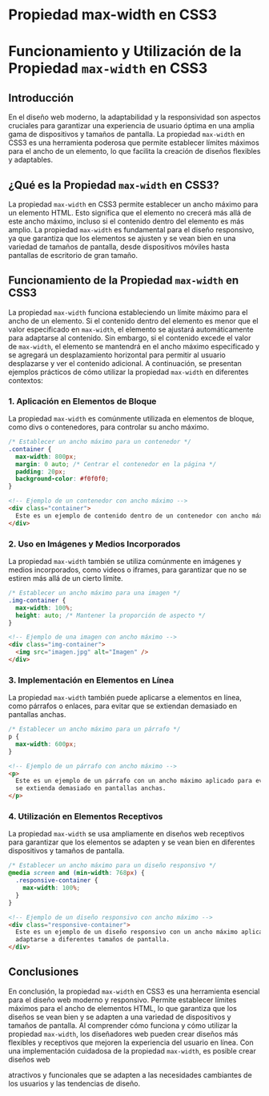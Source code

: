 # Propiedad max-width en CSS3

# Funcionamiento y Utilización de la Propiedad `max-width` en CSS3

## Introducción

En el diseño web moderno, la adaptabilidad y la responsividad son aspectos cruciales para garantizar una experiencia de usuario óptima en una amplia gama de dispositivos y tamaños de pantalla. La propiedad `max-width` en CSS3 es una herramienta poderosa que permite establecer límites máximos para el ancho de un elemento, lo que facilita la creación de diseños flexibles y adaptables.

## ¿Qué es la Propiedad `max-width` en CSS3?

La propiedad `max-width` en CSS3 permite establecer un ancho máximo para un elemento HTML. Esto significa que el elemento no crecerá más allá de este ancho máximo, incluso si el contenido dentro del elemento es más amplio. La propiedad `max-width` es fundamental para el diseño responsivo, ya que garantiza que los elementos se ajusten y se vean bien en una variedad de tamaños de pantalla, desde dispositivos móviles hasta pantallas de escritorio de gran tamaño.

## Funcionamiento de la Propiedad `max-width` en CSS3

La propiedad `max-width` funciona estableciendo un límite máximo para el ancho de un elemento. Si el contenido dentro del elemento es menor que el valor especificado en `max-width`, el elemento se ajustará automáticamente para adaptarse al contenido. Sin embargo, si el contenido excede el valor de `max-width`, el elemento se mantendrá en el ancho máximo especificado y se agregará un desplazamiento horizontal para permitir al usuario desplazarse y ver el contenido adicional. A continuación, se presentan ejemplos prácticos de cómo utilizar la propiedad `max-width` en diferentes contextos:

### 1. Aplicación en Elementos de Bloque

La propiedad `max-width` es comúnmente utilizada en elementos de bloque, como divs o contenedores, para controlar su ancho máximo.

```css
/* Establecer un ancho máximo para un contenedor */
.container {
  max-width: 800px;
  margin: 0 auto; /* Centrar el contenedor en la página */
  padding: 20px;
  background-color: #f0f0f0;
}
```

```html
<!-- Ejemplo de un contenedor con ancho máximo -->
<div class="container">
  Este es un ejemplo de contenido dentro de un contenedor con ancho máximo.
</div>
```

### 2. Uso en Imágenes y Medios Incorporados

La propiedad `max-width` también se utiliza comúnmente en imágenes y medios incorporados, como videos o iframes, para garantizar que no se estiren más allá de un cierto límite.

```css
/* Establecer un ancho máximo para una imagen */
.img-container {
  max-width: 100%;
  height: auto; /* Mantener la proporción de aspecto */
}
```

```html
<!-- Ejemplo de una imagen con ancho máximo -->
<div class="img-container">
  <img src="imagen.jpg" alt="Imagen" />
</div>
```

### 3. Implementación en Elementos en Línea

La propiedad `max-width` también puede aplicarse a elementos en línea, como párrafos o enlaces, para evitar que se extiendan demasiado en pantallas anchas.

```css
/* Establecer un ancho máximo para un párrafo */
p {
  max-width: 600px;
}
```

```html
<!-- Ejemplo de un párrafo con ancho máximo -->
<p>
  Este es un ejemplo de un párrafo con un ancho máximo aplicado para evitar que
  se extienda demasiado en pantallas anchas.
</p>
```

### 4. Utilización en Elementos Receptivos

La propiedad `max-width` se usa ampliamente en diseños web receptivos para garantizar que los elementos se adapten y se vean bien en diferentes dispositivos y tamaños de pantalla.

```css
/* Establecer un ancho máximo para un diseño responsivo */
@media screen and (min-width: 768px) {
  .responsive-container {
    max-width: 100%;
  }
}
```

```html
<!-- Ejemplo de un diseño responsivo con ancho máximo -->
<div class="responsive-container">
  Este es un ejemplo de un diseño responsivo con un ancho máximo aplicado para
  adaptarse a diferentes tamaños de pantalla.
</div>
```

## Conclusiones

En conclusión, la propiedad `max-width` en CSS3 es una herramienta esencial para el diseño web moderno y responsivo. Permite establecer límites máximos para el ancho de elementos HTML, lo que garantiza que los diseños se vean bien y se adapten a una variedad de dispositivos y tamaños de pantalla. Al comprender cómo funciona y cómo utilizar la propiedad `max-width`, los diseñadores web pueden crear diseños más flexibles y receptivos que mejoren la experiencia del usuario en línea. Con una implementación cuidadosa de la propiedad `max-width`, es posible crear diseños web

atractivos y funcionales que se adapten a las necesidades cambiantes de los usuarios y las tendencias de diseño.
